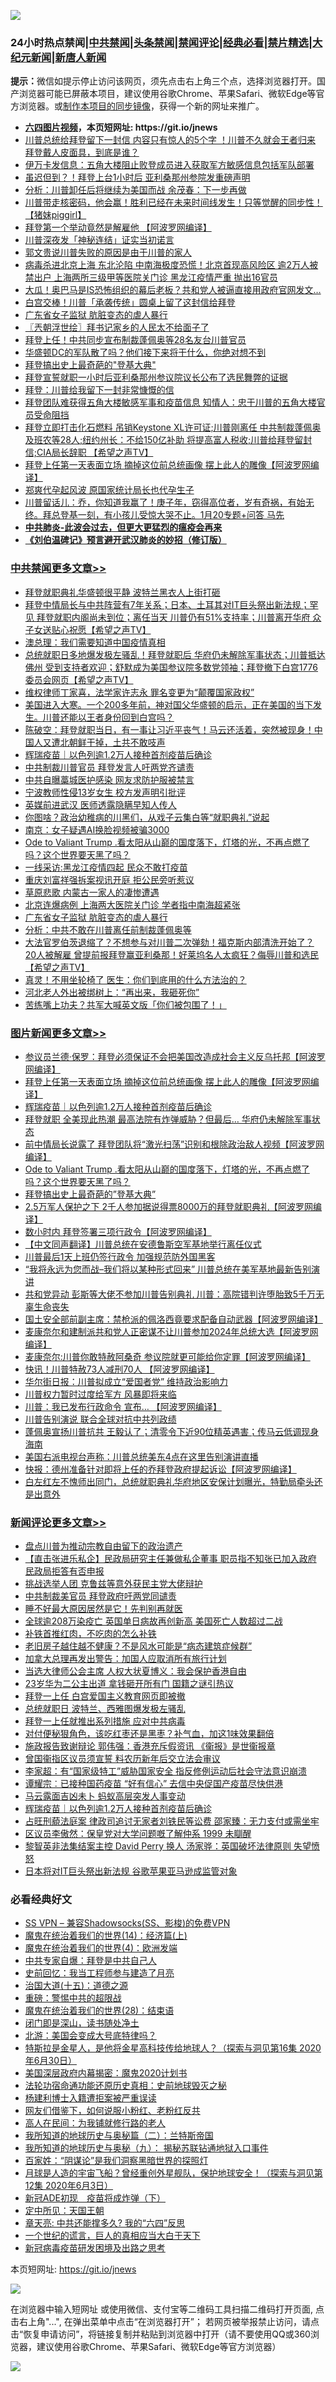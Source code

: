 ![](https://raw.githubusercontent.com/fqnews/bnews/master/64photo/fqnews-qr.jpg)

<div id="tt">
<h3>24小时热点禁闻|<a href="#%E4%B8%AD%E5%85%B1%E7%A6%81%E9%97%BB%E6%9B%B4%E5%A4%9A%E6%96%87%E7%AB%A0">中共禁闻</a>|<a href="#%E5%9B%BE%E7%89%87%E6%96%B0%E9%97%BB%E6%9B%B4%E5%A4%9A%E6%96%87%E7%AB%A0">头条禁闻</a>|<a href="#%E6%96%B0%E9%97%BB%E8%AF%84%E8%AE%BA%E6%9B%B4%E5%A4%9A%E6%96%87%E7%AB%A0">禁闻评论|<a href="#%E5%BF%85%E7%9C%8B%E7%BB%8F%E5%85%B8%E5%A5%BD%E6%96%87">经典必看|<a href="/video.md#%E7%A6%81%E7%89%87%E7%B2%BE%E9%80%89">禁片精选</a>|<a href="https://github.com/fqnews/djy/blob/master/gb/nf1351518.md#1">大纪元新闻</a>|<a href="https://github.com/fqnews/ntdtv/blob/master/gb/prog204.md#1">新唐人新闻</a></h3>
<div><b>提示：</b>微信如提示停止访问该网页，须先点击右上角三个点，选择浏览器打开。国产浏览器可能已屏蔽本项目，建议使用谷歌Chrome、苹果Safari、微软Edge等官方浏览器。或<a href="https://github.com/fqnews/bnews/blob/master/%E5%88%B6%E4%BD%9Cgit%E7%A6%81%E9%97%BB%E9%95%9C%E5%83%8F.md">制作本项目的同步镜像</a>，获得一个新的网址来推广。</div>
<ul>
<li><b><a href="http://d1.bdrive.tk/64.mp4" target="_blank">六四图片视频</a>，本页短网址: https://git.io/jnews</b></li>
<li><a href="/bannedvideo/20210121/1471913.md">川普总统给拜登留下一封信 内容只有惊人的5个字 ！川普不久就会王者归来    拜登戴人皮面具，到底是谁？</a></li>
<li><a href="/bannedvideo/20210121/1471820.md">伊万卡发信息：五角大楼阻止败登成员进入获取军方敏感信息包括军队部署</a></li>
<li><a href="/comments/20210121/1471975.md">虽迟但到？！拜登上台1小时后 亚利桑那州参院发重磅声明</a></li>
<li><a href="/headline/20210121/1472073.md">分析：川普卸任后将继续为美国而战 余茂春：下一步再做</a></li>
<li><a href="/bannedvideo/20210121/1471842.md">川普带走核密码，他会赢！胜利已经在未来时间线发生！只等觉醒的同步性！【猪妹piggirl】</a></li>
<li><a href="/cnnews/20210121/1471996.md">拜登第一个举动竟然是解雇他 【阿波罗网编译】</a></li>
<li><a href="/cnnews/20210121/1472123.md">川普深夜发「神秘连结」证实当初诺言</a></li>
<li><a href="/bannedvideo/20210121/1472106.md">郭文贵说川普失败的原因是由于川普的家人</a></li>
<li><a href="/comments/20210121/1472076.md">病毒杀进北京上海 东北沦陷 中南海极度恐慌！北京首现高风险区 逾2万人被禁出户 上海两所三级甲等医院关门诊 黑龙江疫情严重 抛出16官员</a></li>
<li><a href="/comments/20210121/1471808.md">大瓜！奥巴马是IS恐怖组织的幕后老板？共和党人被逼直接用政府官网发文…</a></li>
<li><a href="/cnnews/20210121/1471814.md">白宫交棒！川普「承袭传统」圆桌上留了这封信给拜登</a></li>
<li><a href="/cbnews/20210121/1472143.md">广东省女子监狱 肮脏变态的虐人暴行</a></li>
<li><a href="/ssgc/20210121/1471852.md">〖兲朝浮世绘〗拜书记家乡的人民太不给面子了</a></li>
<li><a href="/cbnews/20210121/1471813.md">拜登上任！中共同步宣布制裁蓬佩奥等28名友台川普官员</a></li>
<li><a href="/bannedvideo/20210121/1472121.md">华盛顿DC的军队散了吗？他们接下来将干什么，你绝对想不到</a></li>
<li><a href="/topimagenews/20210121/1472064.md">拜登搞出史上最奇葩的"登基大典"</a></li>
<li><a href="/bannedvideo/20210121/1472166.md">拜登宣誓就职一小时后亚利桑那州参议院议长公布了选民舞弊的证据</a></li>
<li><a href="/comments/20210121/1471907.md">拜登：川普给我留下一封非常慷慨的信</a></li>
<li><a href="/bannedvideo/20210121/1471899.md">拜登团队难获得五角大楼敏感军事和疫苗信息  知情人：忠于川普的五角大楼官员受命阻挡</a></li>
<li><a href="/cbnews/20210121/1471875.md">拜登立即打击化石燃料 吊销Keystone XL许可证;川普刚离任 中共制裁蓬佩奥及班农等28人;纽约州长：不给150亿补助  将提高富人税收;川普给拜登留封信;CIA局长辞职 【希望之声TV】</a></li>
<li><a href="/topimagenews/20210121/1472293.md">拜登上任第一天表面立场 摘掉这位前总统画像 摆上此人的雕像【阿波罗网编译】</a></li>
<li><a href="/cbnews/20210121/1471847.md">郑爽代孕起风波 原国家统计局长也代孕生子</a></li>
<li><a href="/bannedvideo/20210121/1471928.md">川普留话儿：乔，你知道我赢了！庚子年，窃得高位者，岁有奇祸，有始无终。拜总登基一刻，有小孩儿受惊大哭不止。1月20专题+问答  马先</a></li>
<li><b><a href="/comments/20200211/1275071.md" target="_blank">中共肺炎-此波会过去，但更大更猛烈的瘟疫会再来</a></b></li>
<li><b><a href="/comments/20200207/1272816.md" target="_blank">《刘伯温碑记》预言避开武汉肺炎的妙招（修订版）</a></b></li>
</ul>
</div>

<div class="catlist">
<h3><a href="/cbnews/" target="_blank">中共禁闻</a><span><a href="/cbnews/" target="_blank" rel="nofollow">更多文章>></a></span></h3>
<ul>
<li><a href="/cbnews/20210122/1472379.md" target="_blank">拜登就职典礼华盛顿很平静 波特兰黑衣人上街打砸</a></li>
<li><a href="/cbnews/20210122/1472373.md" target="_blank">拜登中情局长与中共阵营有7年关系；日本、土耳其对IT巨头祭出新法规；罕见 拜登就职内阁尚未到位；离任当天 川普仍有51%支持率；川普离开华府  众子女送贴心祝愿【希望之声TV】</a></li>
<li><a href="/cbnews/20210121/1472325.md" target="_blank">澳总理：我们需要知道中国疫情真相</a></li>
<li><a href="/cbnews/20210121/1472280.md" target="_blank">总统就职日多地爆发极左骚乱！拜登就职后 华府仍未解除军事状态；川普抵达佛州 受到支持者欢迎；舒默成为美国参议院多数党领袖；拜登撤下白宫1776委员会网页【希望之声TV】</a></li>
<li><a href="/cbnews/20210121/1472266.md" target="_blank">维权律师丁家喜，法学家许志永 罪名变更为“颠覆国家政权”</a></li>
<li><a href="/cbnews/20210121/1472247.md" target="_blank">美国进入大寒。一个200多年前，神对国父华盛顿的启示，正在美国的当下发生。川普还能以王者身份回到白宫吗？</a></li>
<li><a href="/cbnews/20210121/1472245.md" target="_blank">陈破空：拜登就职当日，有一事让习近平丧气！马云还活着，突然被现身！中国人又遭北朝鲜干掉，土共不敢吱声</a></li>
<li><a href="/comments/20210121/1472239.md" target="_blank">辉瑞疫苗｜以色列逾1.2万人接种首剂疫苗后确诊</a></li>
<li><a href="/cbnews/20210121/1472228.md" target="_blank">中共制裁川普官员 拜登发言人吁两党齐谴责</a></li>
<li><a href="/cbnews/20210121/1472227.md" target="_blank">中共自曝藁城医护感染 网友求防护服被禁言</a></li>
<li><a href="/cbnews/20210121/1472226.md" target="_blank">宁波教师性侵13岁女生 校方发声明引批评</a></li>
<li><a href="/cbnews/20210121/1472225.md" target="_blank">英媒前进武汉 医师透露隐瞒早知人传人</a></li>
<li><a href="/comments/20210121/1472110.md" target="_blank">你图啥？政治幼稚病的川黑们，从戏子云集白等“就职典礼”说起</a></li>
<li><a href="/cbnews/20210121/1472209.md" target="_blank">南京：女子疑遇AI换脸视频被骗3000</a></li>
<li><a href="/comments/20210121/1470296.md" target="_blank">Ode  to  Valiant Trump  .看太阳从山巅的国度落下，灯塔的光，不再点燃了吗？这个世界要天黑了吗？</a></li>
<li><a href="/cbnews/20210121/1472171.md" target="_blank">一线采访:黑龙江疫情四起 民众不敢打疫苗</a></li>
<li><a href="/cbnews/20210121/1472165.md" target="_blank">重庆刘富祥强拆案视讯开庭 拒公民旁听惹议</a></li>
<li><a href="/cbnews/20210121/1472151.md" target="_blank">草原悲歌 内蒙古一家人的凄惨遭遇</a></li>
<li><a href="/cbnews/20210121/1472150.md" target="_blank">北京连爆病例 上海两大医院关门诊 学者指中南海超紧张</a></li>
<li><a href="/cbnews/20210121/1472143.md" target="_blank">广东省女子监狱 肮脏变态的虐人暴行</a></li>
<li><a href="/cbnews/20210121/1472120.md" target="_blank">分析：中共不敢在川普离任前制裁蓬佩奥等</a></li>
<li><a href="/cbnews/20210121/1472087.md" target="_blank">大法官罗伯茨退缩了？不想参与对川普二次弹劾！福克斯内部清洗开始了？ 20人被解雇 曾提前报拜登赢亚利桑那！好莱坞名人太疯狂？侮辱川普和选民【希望之声TV】</a></li>
<li><a href="/cbnews/20210121/1472074.md" target="_blank">真灵！不用坐轮椅了 医生：你们到底用的什么方法治的？</a></li>
<li><a href="/cbnews/20210121/1472065.md" target="_blank">河北老人外出被绑树上：“再出来，我砸死你”</a></li>
<li><a href="/cbnews/20210121/1472042.md" target="_blank">苦练嘴上功夫？共军大喊英文版「你们被包围了！」</a></li>

</ul>
</div>
<div class="catlist">
<h3><a href="/topimagenews/" target="_blank">图片新闻</a><span><a href="/topimagenews/" target="_blank" rel="nofollow">更多文章>></a></span></h3>
<ul>
<li><a href="/topimagenews/20210121/1472319.md" target="_blank">参议员兰德·保罗：拜登必须保证不会把美国改造成社会主义反乌托邦【阿波罗网编译】</a></li>
<li><a href="/topimagenews/20210121/1472293.md" target="_blank">拜登上任第一天表面立场 摘掉这位前总统画像 摆上此人的雕像【阿波罗网编译】</a></li>
<li><a href="/comments/20210121/1472239.md" target="_blank">辉瑞疫苗｜以色列逾1.2万人接种首剂疫苗后确诊</a></li>
<li><a href="/topimagenews/20210121/1472224.md" target="_blank">拜登就职 全美现此热潮 最高法院有炸弹威胁？但最后&#8230; 华府仍未解除军事状态</a></li>
<li><a href="/topimagenews/20210121/1472222.md" target="_blank">前中情局长说露了 拜登团队将“激光扫荡”识别和根除政治敌人视频【阿波罗网编译】</a></li>
<li><a href="/comments/20210121/1470296.md" target="_blank">Ode  to  Valiant Trump  .看太阳从山巅的国度落下，灯塔的光，不再点燃了吗？这个世界要天黑了吗？</a></li>
<li><a href="/topimagenews/20210121/1472064.md" target="_blank">拜登搞出史上最奇葩的&#8221;登基大典&#8221;</a></li>
<li><a href="/topimagenews/20210121/1472040.md" target="_blank">2.5万军人保护之下 2千人参加据说得票8000万的拜登就职典礼【阿波罗网编译】</a></li>
<li><a href="/topimagenews/20210121/1471965.md" target="_blank">数小时内 拜登签署三项行政令【阿波罗网编译】</a></li>
<li><a href="/comments/20210121/1471802.md" target="_blank">【中文同声翻译】川普总统在安德鲁斯空军基地举行离任仪式</a></li>
<li><a href="/topimagenews/20210121/1471783.md" target="_blank">川普最后1天上班仍签行政令 加强规范防外国黑客</a></li>
<li><a href="/topimagenews/20210120/1471668.md" target="_blank">“我将永远为您而战–我们将以某种形式回来” 川普总统在美军基地最新告别演讲</a></li>
<li><a href="/topimagenews/20210120/1471548.md" target="_blank">共和党异动 彭斯等大佬不参加川普告别典礼 川普：高院错判许堕胎致5千万无辜生命丧失</a></li>
<li><a href="/topimagenews/20210120/1471518.md" target="_blank">国土安全部前副主席：禁枪派的佩洛西竟要求配备自动武器【阿波罗网编译】</a></li>
<li><a href="/topimagenews/20210120/1471454.md" target="_blank">麦康奈尔和建制派共和党人正密谋不让川普参加2024年总统大选【阿波罗网编译】</a></li>
<li><a href="/topimagenews/20210120/1471452.md" target="_blank">麦康奈尔:川普你敢特赦阿桑奇 参议院就更可能给你定罪【阿波罗网编译】</a></li>
<li><a href="/topimagenews/20210120/1471409.md" target="_blank">快讯！川普特赦73人减刑70人 【阿波罗网编译】</a></li>
<li><a href="/topimagenews/20210120/1471352.md" target="_blank">华尔街日报：川普拟成立“爱国者党” 维持政治影响力</a></li>
<li><a href="/comments/20210120/1471289.md" target="_blank">川普权力暂时过度给军方  风暴即将来临</a></li>
<li><a href="/topimagenews/20210120/1471271.md" target="_blank">川普：我已发布行政命令 宣布… 【阿波罗网编译】</a></li>
<li><a href="/topimagenews/20210120/1471253.md" target="_blank">川普告别演说 联合全球对抗中共列政绩</a></li>
<li><a href="/topimagenews/20210120/1471252.md" target="_blank">蓬佩奥宣扬川普抗共 王毅认了；清零令下近90位精英遇害；传马云低调现身海南</a></li>
<li><a href="/topimagenews/20210120/1471090.md" target="_blank">美国右派电视台声称：川普总统美东4点在这里告别演讲直播</a></li>
<li><a href="/topimagenews/20210119/1470872.md" target="_blank">快报：德州准备针对即将上任的乔拜登政府提起诉讼【阿波罗网编译】</a></li>
<li><a href="/topimagenews/20210119/1470871.md" target="_blank">白左红左不愧师出同门，总统就职典礼华府地区安保计划曝光，特勤局牵头还是出意外</a></li>

</ul>
</div>
<div class="catlist">
<h3><a href="/comments/" target="_blank">新闻评论</a><span><a href="/comments/" target="_blank" rel="nofollow">更多文章>></a></span></h3>
<ul>
<li><a href="/comments/20210122/1472378.md" target="_blank">盘点川普为推动宗教自由留下的政治遗产</a></li>
<li><a href="/comments/20210122/1472370.md" target="_blank">【直击张进乐私企】民政局研究主任兼做私企董事 职员指不知张已加入政府 民政局拒答有否申报</a></li>
<li><a href="/comments/20210122/1472363.md" target="_blank">挑战选举人团 克鲁兹等意外获民主党大佬辩护</a></li>
<li><a href="/comments/20210122/1472359.md" target="_blank">中共制裁美官员 拜登政府吁两党同谴责</a></li>
<li><a href="/comments/20210122/1472358.md" target="_blank">睡不好最大原因居然是它！先判别再就医</a></li>
<li><a href="/comments/20210122/1472355.md" target="_blank">全球逾208万染疫亡 英国单日病故再创新高 美国死亡人数超过二战</a></li>
<li><a href="/comments/20210122/1472347.md" target="_blank">补铁首推红肉，不吃肉的怎么补铁</a></li>
<li><a href="/comments/20210122/1472346.md" target="_blank">老旧房子越住越不健康？不是风水可能是“病态建筑症候群”</a></li>
<li><a href="/comments/20210122/1472345.md" target="_blank">加拿大总理再发出警告：加国人应取消所有旅行计划</a></li>
<li><a href="/comments/20210122/1472338.md" target="_blank">当选大律师公会主席 人权大状夏博义：我会保护香港自由</a></li>
<li><a href="/comments/20210122/1472337.md" target="_blank">23岁华为二公主出道 拿钱砸开所有门 国籍之谜引热议</a></li>
<li><a href="/comments/20210121/1472334.md" target="_blank">拜登一上任 白宫爱国主义教育网页即被撤</a></li>
<li><a href="/comments/20210121/1472333.md" target="_blank">总统就职日 波特兰、西雅图爆发极左骚乱</a></li>
<li><a href="/comments/20210121/1472298.md" target="_blank">拜登一上任就推出系列措施 应对中共病毒</a></li>
<li><a href="/comments/20210121/1472297.md" target="_blank">对付便秘狠角色，该吃红枣还是黑枣？补气血，加这1味效果翻倍</a></li>
<li><a href="/comments/20210121/1472279.md" target="_blank">施政报告致谢辩论 郭伟强：香港充斥假资讯 《衞报》是世衞报章</a></li>
<li><a href="/comments/20210121/1472278.md" target="_blank">曾国衞指区议员须宣誓 料农历新年后交立法会审议</a></li>
<li><a href="/comments/20210121/1472277.md" target="_blank">李家超：有“国家级特工”威胁国家安全 指反修例运动后社会守法意识崩溃</a></li>
<li><a href="/comments/20210121/1472276.md" target="_blank">谭耀宗︰已接种国药疫苗 “好有信心” 去信中央促国产疫苗尽快供港</a></li>
<li><a href="/comments/20210121/1472255.md" target="_blank">马云露面吉凶未卜 蚂蚁高层突发人事变动</a></li>
<li><a href="/comments/20210121/1472239.md" target="_blank">辉瑞疫苗｜以色列逾1.2万人接种首剂疫苗后确诊</a></li>
<li><a href="/comments/20210121/1472218.md" target="_blank">占旺刑藐法庭案 律政司追讨无家者刘铁民等讼费 邵家臻：无力支付或需坐牢</a></li>
<li><a href="/comments/20210121/1472217.md" target="_blank">区议员李傲然：保皇党对大学问题嘅了解仲系 1999 未瞓醒</a></li>
<li><a href="/comments/20210121/1472216.md" target="_blank">黎智英非法集结案主控 David Perry 换人 汤家骅：英国破坏法律原则 失望愤怒</a></li>
<li><a href="/comments/20210121/1472215.md" target="_blank">日本将对IT巨头祭出新法规 谷歌苹果亚马逊成监管对象</a></li>

</ul>
</div>

<div class="catlist">
<h3>必看经典好文</h3>
<ul>
<li><a href="/comments/20191231/1250654.md" target="_blank">SS VPN &#8211; 兼容Shadowsocks(SS、影梭)的免费VPN</a></li>
<li><a href="/topimagenews/20180605/953415.md" target="_blank">魔鬼在统治着我们的世界(14)：经济篇(上)</a></li>
<li><a href="/topimagenews/20180522/946266.md" target="_blank">魔鬼在统治着我们的世界(4)：欧洲发端</a></li>
<li><a href="/cbnews/20201202/1440704.md" target="_blank">中共专家自爆：拜登是中共自己人</a></li>
<li><a href="/aomi/history/20141104/323033.md" target="_blank">史前回忆：我当工程师参与建造了月亮</a></li>
<li><a href="/topimagenews/20180322/917868.md" target="_blank">治国大道(十五)：道德之源</a></li>
<li><a href="/comments/20200717/1362287.md" target="_blank">重磅：警惕中共的超限战</a></li>
<li><a href="/comments/20181228/1054609.md" target="_blank">魔鬼在统治着我们的世界(28)：结束语</a></li>
<li><a href="/tculture/20200803/1373949.md" target="_blank">闭门即是深山，读书随处净土</a></li>
<li><a href="/comments/20200712/1359488.md" target="_blank">北游：美国会变成大号底特律吗？</a></li>
<li><a href="/comments/20200712/1359460.md" target="_blank">特斯拉是金星人，是他将金星高科技传给地球人？（探索与洞见第16集 2020年6月30日）</a></li>
<li><a href="/comments/20201218/1450327.md" target="_blank">美国深层政府内幕揭密：魔鬼2020计划书</a></li>
<li><a href="/tculture/20121025/73069.md" target="_blank">法轮功宿命通功能还原历史真相：史前地球毁灭之秘</a></li>
<li><a href="/comments/20201010/1411232.md" target="_blank">杨建利博士入籍遭拒案被严重误读</a></li>
<li><a href="/comments/20200712/1359630.md" target="_blank">网友们借鉴下，如何说服小粉红、老粉红反共</a></li>
<li><a href="/tculture/20121023/72121.md" target="_blank">高人在民间：为我铺就修行路的老人</a></li>
<li><a href="/tculture/xiulian/20170614/774347.md" target="_blank">我所知道的地球历史与奥秘篇（二）：兰特斯帝国</a></li>
<li><a href="/topimagenews/20180325/919134.md" target="_blank">我所知道的地球历史与奥秘（九）： 揭秘苏联钻通地狱入口事件</a></li>
<li><a href="/comments/20201031/1423298.md" target="_blank">百家姓：“阴谋论”是我们洞察黑暗世界的探照灯</a></li>
<li><a href="/comments/20200712/1359456.md" target="_blank">月球是人造的宇宙飞船？曾经重创外星舰队，保护地球安全！（探索与洞见第12集 2020年6月3日）</a></li>
<li><a href="/headline/20200908/1392940.md" target="_blank">新冠ADE初现　疫苗将成炸弹（下）</a></li>
<li><a href="/tculture/xiulian/20151111/470021.md" target="_blank">定中所见：天国王朝</a></li>
<li><a href="/comments/20200607/1341003.md" target="_blank">章天亮: 中共还能撑多久? 我的“六四”反思</a></li>
<li><a href="/comments/20200621/1348067.md" target="_blank">一个世纪的谎言，巨人的真相应当大白于天下</a></li>
<li><a href="/comments/20200917/1029129.md" target="_blank">新冠病毒疫苗研发困境及出路之思考</a></li>

</ul>
</div>

本页短网址: https://git.io/jnews

![](https://raw.githubusercontent.com/fqnews/bnews/master/64photo/fqnews-qr.jpg)

在浏览器中输入短网址 或使用微信、支付宝等二维码工具扫描二维码打开页面, 点击右上角"...", 在弹出菜单中点击“在浏览器打开”； 若网页被举报禁止访问，请点击“恢复申请访问”，将链接复制并粘贴到浏览器中打开（请不要使用QQ或360浏览器，建议使用谷歌Chrome、苹果Safari、微软Edge等官方浏览器）

![](https://raw.githubusercontent.com/fqnews/bnews/master/64photo/wx.jpg)